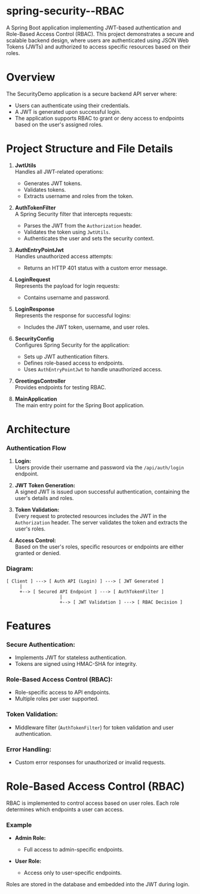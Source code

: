 # spring-security--RBAC

A Spring Boot application implementing JWT-based authentication and Role-Based Access Control (RBAC). This project demonstrates a secure and scalable backend design, where users are authenticated using JSON Web Tokens (JWTs) and authorized to access specific resources based on their roles.

# Overview

The SecurityDemo application is a secure backend API server where:

- Users can authenticate using their credentials.
- A JWT is generated upon successful login.
- The application supports RBAC to grant or deny access to endpoints based on the user's assigned roles.

# Project Structure and File Details

1. **JwtUtils**  
   Handles all JWT-related operations:
   - Generates JWT tokens.
   - Validates tokens.
   - Extracts username and roles from the token.

2. **AuthTokenFilter**  
   A Spring Security filter that intercepts requests:
   - Parses the JWT from the `Authorization` header.
   - Validates the token using `JwtUtils`.
   - Authenticates the user and sets the security context.

3. **AuthEntryPointJwt**  
   Handles unauthorized access attempts:
   - Returns an HTTP 401 status with a custom error message.

4. **LoginRequest**  
   Represents the payload for login requests:
   - Contains username and password.

5. **LoginResponse**  
   Represents the response for successful logins:
   - Includes the JWT token, username, and user roles.

6. **SecurityConfig**  
   Configures Spring Security for the application:
   - Sets up JWT authentication filters.
   - Defines role-based access to endpoints.
   - Uses `AuthEntryPointJwt` to handle unauthorized access.

7. **GreetingsController**  
   Provides endpoints for testing RBAC.

8. **MainApplication**  
   The main entry point for the Spring Boot application.

# Architecture

### Authentication Flow

1. **Login:**  
   Users provide their username and password via the `/api/auth/login` endpoint.

2. **JWT Token Generation:**  
   A signed JWT is issued upon successful authentication, containing the user's details and roles.

3. **Token Validation:**  
   Every request to protected resources includes the JWT in the `Authorization` header. The server validates the token and extracts the user's roles.

4. **Access Control:**  
   Based on the user's roles, specific resources or endpoints are either granted or denied.

### Diagram:

```plaintext
[ Client ] ---> [ Auth API (Login) ] ---> [ JWT Generated ]
     |
     +--> [ Secured API Endpoint ] ---> [ AuthTokenFilter ]
                    |
                    +--> [ JWT Validation ] ---> [ RBAC Decision ]
```

# Features

### Secure Authentication:
- Implements JWT for stateless authentication.
- Tokens are signed using HMAC-SHA for integrity.

### Role-Based Access Control (RBAC):
- Role-specific access to API endpoints.
- Multiple roles per user supported.

### Token Validation:
- Middleware filter (`AuthTokenFilter`) for token validation and user authentication.

### Error Handling:
- Custom error responses for unauthorized or invalid requests.

# Role-Based Access Control (RBAC)

RBAC is implemented to control access based on user roles. Each role determines which endpoints a user can access.

### Example

- **Admin Role:**
  - Full access to admin-specific endpoints.

- **User Role:**
  - Access only to user-specific endpoints.

Roles are stored in the database and embedded into the JWT during login.
